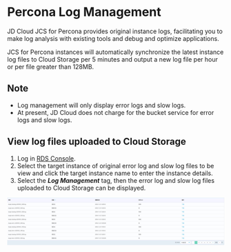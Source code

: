 # Percona Log Management
JD Cloud JCS for Percona provides original instance logs, facilitating you to make log analysis with existing tools and debug and optimize applications.

JCS for Percona instances will automatically synchronize the latest instance log files to Cloud Storage per 5 minutes and output a new log file per hour or per file greater than 128MB.

## Note
* Log management will only display error logs and slow logs.
* At present, JD Cloud does not charge for the bucket service for error logs and slow logs.

## View log files uploaded to Cloud Storage
1. Log in [RDS Console](https://rds-console.jdcloud.com/database).
2. Select the target instance of original error log and slow log files to be view and click the target instance name to enter the instance details.
3. Select the ***Log Management*** tag, then the error log and slow log files uploaded to Cloud Storage can be displayed.

![截图](../../../../../../image/RDS/log-manager.jpg)

